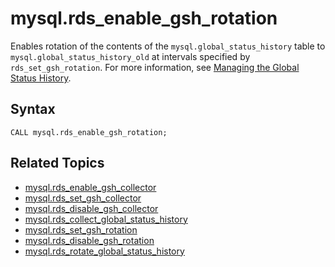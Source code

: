 # mysql\.rds\_enable\_gsh\_rotation<a name="mysql_rds_enable_gsh_rotation"></a>

Enables rotation of the contents of the `mysql.global_status_history` table to `mysql.global_status_history_old` at intervals specified by `rds_set_gsh_rotation`\. For more information, see [Managing the Global Status History](Appendix.MySQL.CommonDBATasks.md#Appendix.MySQL.CommonDBATasks.GoSH)\.

## Syntax<a name="mysql_rds_enable_gsh_rotation-syntax"></a>

```
CALL mysql.rds_enable_gsh_rotation;
```

## Related Topics<a name="mysql_rds_enable_gsh_rotation.related"></a>
+ [mysql\.rds\_enable\_gsh\_collector](mysql_rds_enable_gsh_collector.md)
+ [mysql\.rds\_set\_gsh\_collector](mysql_rds_set_gsh_collector.md)
+ [mysql\.rds\_disable\_gsh\_collector](mysql_rds_disable_gsh_collector.md)
+ [mysql\.rds\_collect\_global\_status\_history](mysql_rds_collect_global_status_history.md)
+ [mysql\.rds\_set\_gsh\_rotation](mysql_rds_set_gsh_rotation.md)
+ [mysql\.rds\_disable\_gsh\_rotation](mysql_rds_disable_gsh_rotation.md)
+ [mysql\.rds\_rotate\_global\_status\_history](mysql_rds_rotate_global_status_history.md)